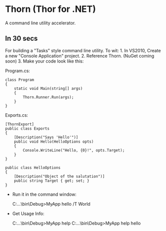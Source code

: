 Thorn (Thor for .NET)
=====================
A command line utility accelerator.

In 30 secs
----------
For building a "Tasks" style command line utility. To wit:
	1. In VS2010, Create a new "Console Application" project.
	2. Reference Thorn. (NuGet coming soon)
	3. Make your code look like this:

Program.cs:

	class Program
	{
		static void Main(string[] args)
		{
			Thorn.Runner.Run(args);
		}
	}

Exports.cs:

	[ThornExport]
	public class Exports
	{
		[Description("Says 'Hello'")]
		public void Hello(HelloOptions opts)
		{
			Console.WriteLine("Hello, {0}!", opts.Target);
		}
	}

	public class HelloOptions
	{
		[Description("Object of the salutation")]
		public string Target { get; set; }
	}

- Run it in the command window:
	
	C:\...\bin\Debug>MyApp hello /T World

- Get Usage Info:
	
	C:\...\bin\Debug>MyApp help
	C:\...\bin\Debug>MyApp help hello
